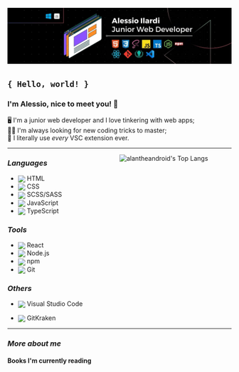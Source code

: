 <link href="style.css" rel="stylesheet"/>

<!-- ANCHOR Top banner -->

![LinkedIn Banner](/assets/banners/Banner_LinkedIn.jpg)

<!-- ANCHOR About me -->

## `{ Hello, world! }`

### I'm Alessio, nice to meet you! 👋

🖥️ I'm a junior web developer and I love tinkering with web apps;<br>
👨‍🎓 I'm always looking for new coding tricks to master;<br>
🤪 I literally use _every_ VSC extension ever.

---

<!-- ANCHOR GitHub Stats -->

<!-- <img width="50%" align="right" alt="alantheandroid's GitHub stats" src="https://github-readme-stats.vercel.app/api?username=alantheandroid&show_icons=true&theme=codeSTACKr" /> -->

<a href="https://github.com/anuraghazra/github-readme-stats">
    <img width="50%" align="right" alt="alantheandroid's Top Langs" src="https://github-readme-stats.vercel.app/api/top-langs/?username=alantheandroid&layout=compact&theme=codeSTACKr"/>
</a>

<!-- ANCHOR Tech stack -->

### _Languages_

- <img height="24px" style="vertical-align:middle" src="https://cdn.jsdelivr.net/gh/devicons/devicon/icons/html5/html5-original.svg" /> HTML
- <img height="24px" style="vertical-align:middle" src="https://cdn.jsdelivr.net/gh/devicons/devicon/icons/css3/css3-original.svg" /> CSS
- <img height="24px" style="vertical-align:middle" src="https://cdn.jsdelivr.net/gh/devicons/devicon/icons/sass/sass-original.svg" /> SCSS/SASS
- <img height="24px" style="vertical-align:middle" src="https://cdn.jsdelivr.net/gh/devicons/devicon/icons/javascript/javascript-original.svg" /> JavaScript
- <img height="24px" style="vertical-align:middle" src="https://cdn.jsdelivr.net/gh/devicons/devicon/icons/typescript/typescript-original.svg" /> TypeScript

### _Tools_

- <img height="24px" style="vertical-align:middle" src="https://cdn.jsdelivr.net/gh/devicons/devicon/icons/react/react-original.svg" /> React
- <img height="24px" style="vertical-align:middle" src="https://cdn.jsdelivr.net/gh/devicons/devicon/icons/nodejs/nodejs-original.svg" /> Node.js
- <img height="24px" style="vertical-align:middle" src="https://cdn.jsdelivr.net/gh/devicons/devicon/icons/npm/npm-original-wordmark.svg" /> npm
- <img height="24px" style="vertical-align:middle" src="https://cdn.jsdelivr.net/gh/devicons/devicon/icons/git/git-original.svg" /> Git

### _Others_

- <img height="24px" style="vertical-align:middle" src="https://cdn.jsdelivr.net/gh/devicons/devicon/icons/vscode/vscode-original.svg" /> Visual Studio Code

- <img height="24px" style="vertical-align:middle" src="https://static-00.iconduck.com/assets.00/gitkraken-icon-512x446-ha22tv8l.png" /> GitKraken

---

<!-- ANCHOR Misc. -->

### _More about me_

#### Books I'm currently reading

<!-- GOODREADS-LIST:START -->
<!-- GOODREADS-LIST:END -->

